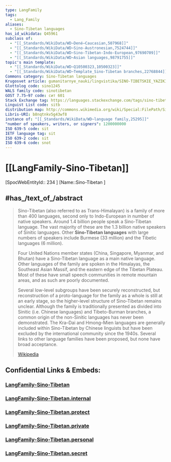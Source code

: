 ```yaml
---
type: LangFamily
tags:
  - Lang_Family
aliases:
  - Sino-Tibetan languages
has_id_wikidata: Q45961
subclass of:
  - "[[_Standards/WikiData/WD~Dené–Caucasian,507968]]"
  - "[[_Standards/WikiData/WD~Sino-Austronesian,7524744]]"
  - "[[_Standards/WikiData/WD~Sino-Tibetan-Indo-European,97690709]]"
  - "[[_Standards/WikiData/WD~Asian languages,98791755]]"
topic's main template:
  - "[[_Standards/WikiData/WD~Q10500323,10500323]]"
  - "[[_Standards/WikiData/WD~Template_Sino-Tibetan branches,22768844]]"
Commons category: Sino-Tibetan languages
Krugosvet article: gumanitarnye_nauki/lingvistika/SINO-TIBETSKIE_YAZIKI.html
Glottolog code: sino1245
WALS family code: sinotibetan
GOST 7.75–97 code: сит 601
Stack Exchange tag: https://languages.stackexchange.com/tags/sino-tibetan
Linguist List code: sitb
distribution map: http://commons.wikimedia.org/wiki/Special:FilePath/Sino-Tibetan%20Languages%20Map.png
Libris-URI: b8nqtnkv5g43wf8
instance of: "[[_Standards/WikiData/WD~language family,25295]]"
"number of speakers, writers, or signers": 1200000000
ISO 639-5 code: sit
IETF language tag: sit
ISO 639-2 code: sit
ISO 639-6 code: snot
---
```

# [[LangFamily-Sino-Tibetan]] 

[SpocWebEntityId:: 234 ]
[Name::Sino-Tibetan ]


## #has_/text_of_/abstract 

> Sino-Tibetan (also referred to as Trans-Himalayan) is a family of more than 400 languages, 
> second only to Indo-European in number of native speakers. 
> Around 1.4 billion people speak a Sino-Tibetan language. 
> The vast majority of these are the 1.3 billion native speakers of Sinitic languages. 
> Other **Sino-Tibetan languages** with large numbers of speakers include Burmese (33 million) 
> and the Tibetic languages (6 million). 
> 
> Four United Nations member states (China, Singapore, Myanmar, and Bhutan) 
> have a Sino-Tibetan language as a main native language. 
> Other languages of the family are spoken in the Himalayas, the Southeast Asian Massif, 
> and the eastern edge of the Tibetan Plateau. 
> Most of these have small speech communities in remote mountain areas, 
> and as such are poorly documented.
>
> Several low-level subgroups have been securely reconstructed, but reconstruction of a proto-language for the family as a whole is still at an early stage, so the higher-level structure of Sino-Tibetan remains unclear. Although the family is traditionally presented as divided into Sinitic (i.e. Chinese languages) and Tibeto-Burman branches, a common origin of the non-Sinitic languages has never been demonstrated. The Kra–Dai and Hmong–Mien languages are generally included within Sino-Tibetan by Chinese linguists but have been excluded by the international community since the 1940s. Several links to other language families have been proposed, but none have broad acceptance.
>
> [Wikipedia](https://en.wikipedia.org/wiki/Sino-Tibetan%20languages)

## Confidential Links & Embeds: 

### [LangFamily-Sino-Tibetan](/_public/Language/Lang~Family/LangFamily-Sino-Tibetan.md) 

### [LangFamily-Sino-Tibetan.internal](/_internal/Language/Lang~Family/LangFamily-Sino-Tibetan.internal.md) 

### [LangFamily-Sino-Tibetan.protect](/_protect/Language/Lang~Family/LangFamily-Sino-Tibetan.protect.md) 

### [LangFamily-Sino-Tibetan.private](/_private/Language/Lang~Family/LangFamily-Sino-Tibetan.private.md) 

### [LangFamily-Sino-Tibetan.personal](/_personal/Language/Lang~Family/LangFamily-Sino-Tibetan.personal.md) 

### [LangFamily-Sino-Tibetan.secret](/_secret/Language/Lang~Family/LangFamily-Sino-Tibetan.secret.md) 
